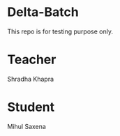 # Delta-Batch
This repo is for testing purpose only.

# Teacher 
Shradha Khapra

# Student 
Mihul Saxena